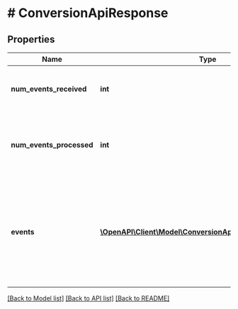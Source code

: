 # # ConversionApiResponse

## Properties

Name | Type | Description | Notes
------------ | ------------- | ------------- | -------------
**num_events_received** | **int** | Total number of events received in the request. |
**num_events_processed** | **int** | Number of events that were successfully processed from the events. |
**events** | [**\OpenAPI\Client\Model\ConversionApiResponseEventsInner[]**](ConversionApiResponseEventsInner.md) | Specific messages for each event received. The order will match the order in which the events were received in the request. |

[[Back to Model list]](../../README.md#models) [[Back to API list]](../../README.md#endpoints) [[Back to README]](../../README.md)
